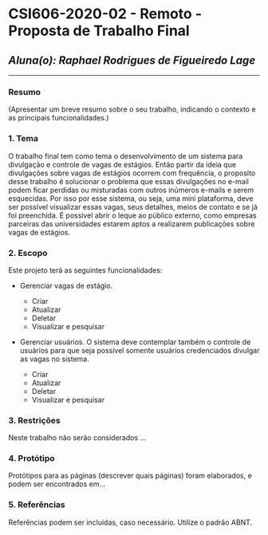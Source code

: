 # **CSI606-2020-02 - Remoto - Proposta de Trabalho Final**
## *Aluna(o): Raphael Rodrigues de Figueiredo Lage*

--------------

<!-- Descrever um resumo sobre o trabalho. -->

### Resumo

  (Apresentar um breve resumo sobre o seu trabalho, indicando o contexto e as principais funcionalidades.)

<!-- Apresentar o tema. -->
### 1. Tema

  O trabalho final tem como tema o desenvolvimento de um sistema para divulgação e controle de vagas de estágios. Então partir da ideia que divulgações sobre vagas de estágios ocorrem com frequência, o proposito desse trabalho é solucionar o problema que essas divulgações no e-mail podem ficar perdidas ou misturadas com outros inúmeros e-mails e serem esquecidas. Por isso por esse sistema, ou seja, uma mini plataforma, deve ser possível visualizar essas vagas, seus detalhes, meios de contato e se já foi preenchida. É possível abrir o leque ao público externo, como empresas parceiras das universidades estarem aptos a realizarem publicações sobre vagas de estágios.

  

<!-- Descrever e limitar o escopo da aplicação. -->
### 2. Escopo

  Este projeto terá as seguintes funcionalidades:

  - Gerenciar vagas de estágio.
    - Criar
    - Atualizar
    - Deletar
    - Visualizar e pesquisar

  - Gerenciar usuários. O sistema deve contemplar também o controle de usuários para que seja possível somente usuários credenciados divulgar as vagas no sistema.
    - Criar
    - Atualizar
    - Deletar
    - Visualizar e pesquisar

<!-- Apresentar restrições de funcionalidades e de escopo. -->
### 3. Restrições

  Neste trabalho não serão considerados ...

<!-- Construir alguns protótipos para a aplicação, disponibilizá-los no Github e descrever o que foi considerado. //-->
### 4. Protótipo

  Protótipos para as páginas (descrever quais páginas) foram elaborados, e podem ser encontrados em...

### 5. Referências

  Referências podem ser incluídas, caso necessário. Utilize o padrão ABNT.
